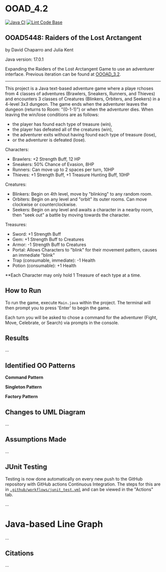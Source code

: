 # OOAD_4.2
[![Java CI](https://github.com/jukent/OOAD_4.2/actions/workflows/junit_tests.yaml/badge.svg)](https://github.com/jukent/OOAD_4.2/actions/workflows/junit_tests.yaml)
[![Lint Code Base](https://github.com/jukent/OOAD_4.2/actions/workflows/super_linter.yaml/badge.svg)](https://github.com/jukent/OOAD_4.2/actions/workflows/super_linter.yaml)

## OOAD5448: Raiders of the Lost Arctangent
by David Chaparro and Julia Kent

Java version: 17.0.1

Expanding the Raiders of the Lost Arctangent Game to use an adventurer interface. Previous iteration can be found at [OOOAD_3.2](https://github.com/jukent/OOAD_3.2).

--------------------------------

This project is a Java text-based adventure game where a playe rchoses from 4 classes of adventures (Brawlers, Sneakers, Runners, and Thieves)
and encounters 3 classes of Creatures (Blinkers, Orbiters, and Seekers) in a 4-level 3x3 dungeon.
The game ends when the adventurer leaves the dungeon (returns to Room: "(0-1-1)") or when the adventurer dies.
When leaving the win/lose conditions are as follows:
- the player has found each type of treasure (win),
- the player has defeated all of the creatures (win),
- the adventurer exits without having found each type of treasure (lose),
- or the adventurer is defeated (lose).

Characters:
- Brawlers: +2 Strength Buff, 12 HP
- Sneakers: 50% Chance of Evasion, 8HP
- Runners: Can move up to 2 spaces per turn, 10HP
- Thieves: +1 Strength Buff,  +1 Treasure Hunting Buff, 10HP

Creatures:
- Blinkers: Begin on 4th level, move by "blinking" to any random room.
- Orbiters: Begin on any level and "orbit" its outer rooms. Can move clockwise or counterclockwise.
- Seekers: Begin on any level and awaits a character in a nearby room, then "seek out" a battle by moving towards the character.

Treasures:
- Sword: +1 Strength Buff
- Gem: +1 Strength Buff to Creatures
- Armor: -1 Strength Buff to Creatures
- Portal: Allows Characters to "blink" for their movement pattern, causes an immediate "blink"
- Trap (consumable, immediate):  -1 Health
- Potion (consumable): +1 Health

**Each Character may only hold 1 Treasure of each type at a time.


## How to Run

To run the game, execute `Main.java` within the project. The terminal will then prompt you to press 'Enter' to begin the game.

Each turn you will be asked to chose a command for the adventurer (Fight, Move, Celebrate, or Search) via prompts in the console.

## Results

...

## Identified OO Patterns

**Command Pattern**

**Singleton Pattern**

**Factory Pattern**

## Changes to UML Diagram

...

## Assumptions Made

...


## JUnit Testing

Testing is now done automatically on every new push to the GitHub repository with GitHub actions Continuous Integration.
The steps for this are in [`.github/workflows/junit_test.yml`](https://github.com/jukent/OOAD_4.2/blob/main/.github/workflows/junit_tests.yaml) and can be viewed in the "Actions" tab.

...

# Java-based Line Graph

...

## Citations

...
